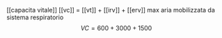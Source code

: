 [[capacita vitale]]
[[vc]] = [[vt]] + [[irv]] + [[erv]]
max aria mobilizzata da sistema respiratorio
$$VC = 600 + 3000 + 1500 $$